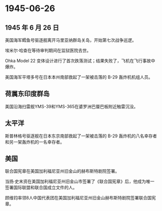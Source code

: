 # 1945-06-26

## 1945 年 6 月 26 日

美国海军鳕鱼号驱逐舰离开马里亚纳群岛关岛，开始第七次战争巡逻。

埃米尔·哈查在等待审判期间在监狱医院去世。

Ohka Model 22
变体设计进行了首次跌落测试；结果失败了，飞机在飞行事故中爆炸。

美国海军平塔多号在日本本州南部救起了一架被击落的 B-29 轰炸机机组人员。

## 荷属东印度群岛

美国沿海扫雷舰YMS-39和YMS-365在婆罗洲巴厘巴板附近触雷沉没。

## 太平洋

斯普林格号驱逐舰在日本东京南部救起了一架被击落的 B-29
轰炸机的八名幸存者和另一架轰炸机的一名幸存者。

## 美国

联合国宪章在美国加利福尼亚州旧金山的赫布斯特剧院签署。

当扬·史末资在美国加利福尼亚州旧金山市签署了《联合国宪章》后，他成为唯一签署国际联盟和联合国成立文件的人。

顾维钧率领8人中国代表团在美国加利福尼亚州旧金山赫布斯特剧院签署联合国宪章。

